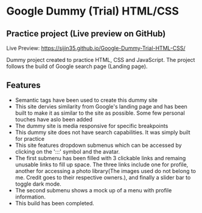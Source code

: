 # Google Dummy (Trial) HTML/CSS
## Practice project (Live preview on GitHub)

Live Preview: https://sijin35.github.io/Google-Dummy-Trial-HTML-CSS/



Dummy project created to practice HTML, CSS and JavaScript. The project follows the build of Google search page (Landing page).


## Features

- Semantic tags have been used to create this dummy site
- This site dervies similarity from Google's landing page and has been built to make it as similar to the site as possible. Some few personal touches have aslo been added
- The dummy site is media responsive for specific breakpoints
- This dummy site does not have search capabilities. It was simply built for practice
- This site features dropdown submenus which can be accessed by clicking on the ':::' symbol and the avatar.
- The first submenu has been filled with 3 clickable links and remaing unusable links to fill up space. The three links include one for profile, another for accessing a photo      library(The images used do not belong to me. Credit goes to their respective owners.), and finally a slider bar to toggle dark mode.
- The second submenu shows a mock up of a menu with profile information.
- This build has been completed.
